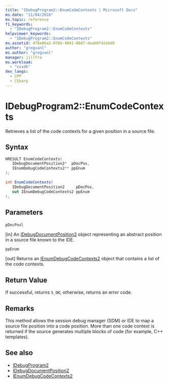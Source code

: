 ```yaml
---
title: "IDebugProgram2::EnumCodeContexts | Microsoft Docs"
ms.date: "11/04/2016"
ms.topic: reference
f1_keywords:
  - "IDebugProgram2::EnumCodeContexts"
helpviewer_keywords:
  - "IDebugProgram2::EnumCodeContexts"
ms.assetid: 478e06a2-07bb-4841-8887-deab0f42ebd0
author: "gregvanl"
ms.author: "gregvanl"
manager: jillfra
ms.workload:
  - "vssdk"
dev_langs:
  - CPP
  - CSharp
---
```

# IDebugProgram2::EnumCodeContexts
Retrieves a list of the code contexts for a given position in a source file.

## Syntax

```cpp
HRESULT EnumCodeContexts( 
   IDebugDocumentPosition2*  pDocPos,
   IEnumDebugCodeContexts2** ppEnum
);
```

```csharp
int EnumCodeContexts( 
   IDebugDocumentPosition2     pDocPos,
   out IEnumDebugCodeContexts2 ppEnum
);
```

## Parameters
 `pDocPos`\

 [in] An [IDebugDocumentPosition2](../../../extensibility/debugger/reference/idebugdocumentposition2.md) object representing an abstract position in a source file known to the IDE.

 `ppEnum`

 [out] Returns an [IEnumDebugCodeContexts2](../../../extensibility/debugger/reference/ienumdebugcodecontexts2.md) object that contains a list of the code contexts.

## Return Value
 If successful, returns `S_OK`; otherwise, returns an error code.

## Remarks
 This method allows the session debug manager (SDM) or IDE to map a source file position into a code position. More than one code context is returned if the source generates multiple blocks of code (for example, C++ templates).

## See also
- [IDebugProgram2](../../../extensibility/debugger/reference/idebugprogram2.md)
- [IDebugDocumentPosition2](../../../extensibility/debugger/reference/idebugdocumentposition2.md)
- [IEnumDebugCodeContexts2](../../../extensibility/debugger/reference/ienumdebugcodecontexts2.md)